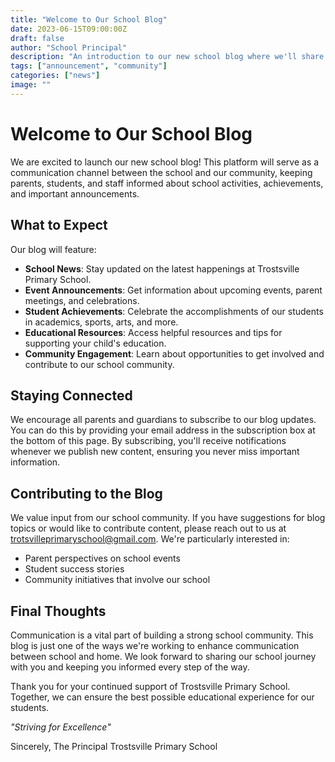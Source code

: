 ```yaml
---
title: "Welcome to Our School Blog"
date: 2023-06-15T09:00:00Z
draft: false
author: "School Principal"
description: "An introduction to our new school blog where we'll share news, events, and updates with our school community."
tags: ["announcement", "community"]
categories: ["news"]
image: ""
---
```


# Welcome to Our School Blog

We are excited to launch our new school blog! This platform will serve as a communication channel between the school and our community, keeping parents, students, and staff informed about school activities, achievements, and important announcements.

## What to Expect

Our blog will feature:

- **School News**: Stay updated on the latest happenings at Trostsville Primary School.
- **Event Announcements**: Get information about upcoming events, parent meetings, and celebrations.
- **Student Achievements**: Celebrate the accomplishments of our students in academics, sports, arts, and more.
- **Educational Resources**: Access helpful resources and tips for supporting your child's education.
- **Community Engagement**: Learn about opportunities to get involved and contribute to our school community.

## Staying Connected

We encourage all parents and guardians to subscribe to our blog updates. You can do this by providing your email address in the subscription box at the bottom of this page. By subscribing, you'll receive notifications whenever we publish new content, ensuring you never miss important information.

## Contributing to the Blog

We value input from our school community. If you have suggestions for blog topics or would like to contribute content, please reach out to us at trotsvilleprimaryschool@gmail.com. We're particularly interested in:

- Parent perspectives on school events
- Student success stories
- Community initiatives that involve our school

## Final Thoughts

Communication is a vital part of building a strong school community. This blog is just one of the ways we're working to enhance communication between school and home. We look forward to sharing our school journey with you and keeping you informed every step of the way.

Thank you for your continued support of Trostsville Primary School. Together, we can ensure the best possible educational experience for our students.

*"Striving for Excellence"*

Sincerely,
The Principal
Trostsville Primary School
